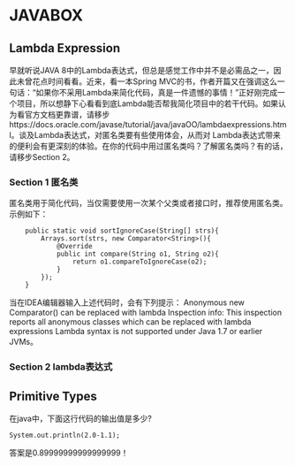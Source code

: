 # JAVABOX
## Lambda Expression 
早就听说JAVA 8中的Lambda表达式，但总是感觉工作中并不是必需品之一，因此未曾花点时间看看。近来，看一本Spring MVC的书，作者开篇又在强调这么一句话：“如果你不采用Lambda来简化代码，真是一件遗憾的事情！”正好刚完成一个项目，所以想静下心看看到底Lambda能否帮我简化项目中的若干代码。如果认为看官方文档更靠谱，请移步https://docs.oracle.com/javase/tutorial/java/javaOO/lambdaexpressions.html。谈及Lambda表达式，对匿名类要有些使用体会，从而对
Lambda表达式带来的便利会有更深刻的体验。在你的代码中用过匿名类吗？了解匿名类吗？有的话，请移步Section 2。

### Section 1 匿名类

匿名类用于简化代码，当仅需要使用一次某个父类或者接口时，推荐使用匿名类。示例如下：
``````
    public static void sortIgnoreCase(String[] strs){
        Arrays.sort(strs, new Comparator<String>(){
            @Override
            public int compare(String o1, String o2){
                return o1.compareToIgnoreCase(o2);
            }
        });
    }
```````
当在IDEA编辑器输入上述代码时，会有下列提示：
Anonymous new Comparator<String>() can be replaced with lambda
Inspection info: This inspection reports all anonymous classes which can be replaced with lambda expressions
Lambda syntax is not supported under Java 1.7 or earlier JVMs。

### Section 2 lambda表达式

## Primitive Types
在java中，下面这行代码的输出值是多少?
```
System.out.println(2.0-1.1); 
```
答案是0.89999999999999999！